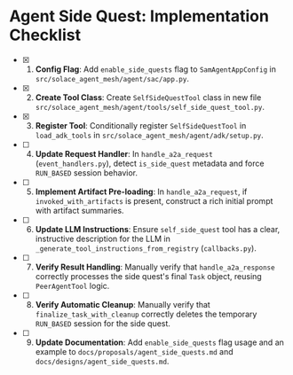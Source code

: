 # Agent Side Quest: Implementation Checklist

- [x] 1. **Config Flag**: Add `enable_side_quests` flag to `SamAgentAppConfig` in `src/solace_agent_mesh/agent/sac/app.py`.
- [x] 2. **Create Tool Class**: Create `SelfSideQuestTool` class in new file `src/solace_agent_mesh/agent/tools/self_side_quest_tool.py`.
- [x] 3. **Register Tool**: Conditionally register `SelfSideQuestTool` in `load_adk_tools` in `src/solace_agent_mesh/agent/adk/setup.py`.
- [ ] 4. **Update Request Handler**: In `handle_a2a_request` (`event_handlers.py`), detect `is_side_quest` metadata and force `RUN_BASED` session behavior.
- [ ] 5. **Implement Artifact Pre-loading**: In `handle_a2a_request`, if `invoked_with_artifacts` is present, construct a rich initial prompt with artifact summaries.
- [ ] 6. **Update LLM Instructions**: Ensure `self_side_quest` tool has a clear, instructive description for the LLM in `_generate_tool_instructions_from_registry` (`callbacks.py`).
- [ ] 7. **Verify Result Handling**: Manually verify that `handle_a2a_response` correctly processes the side quest's final `Task` object, reusing `PeerAgentTool` logic.
- [ ] 8. **Verify Automatic Cleanup**: Manually verify that `finalize_task_with_cleanup` correctly deletes the temporary `RUN_BASED` session for the side quest.
- [ ] 9. **Update Documentation**: Add `enable_side_quests` flag usage and an example to `docs/proposals/agent_side_quests.md` and `docs/designs/agent_side_quests.md`.
